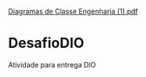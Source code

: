 [Diagramas de Classe Engenharia (1).pdf](https://github.com/JobsonSantosF/DesafioDIO/files/13049018/Diagramas.de.Classe.Engenharia.1.pdf)
# DesafioDIO
Atividade para entrega DIO

